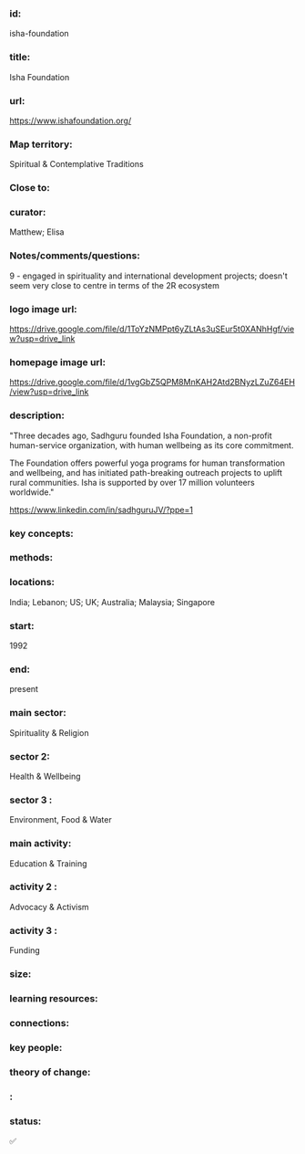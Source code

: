 ### id: 
  isha-foundation
### title: 
  Isha Foundation
### url: 
  https://www.ishafoundation.org/
### Map territory: 
  Spiritual & Contemplative Traditions
### Close to: 
  
### curator: 
  Matthew; Elisa
### Notes/comments/questions: 
  9 - engaged in spirituality and international development projects; doesn't seem very close to centre in terms of the 2R ecosystem
### logo image url: 
  https://drive.google.com/file/d/1ToYzNMPpt6yZLtAs3uSEur5t0XANhHgf/view?usp=drive_link
### homepage image url: 
  https://drive.google.com/file/d/1vgGbZ5QPM8MnKAH2Atd2BNyzLZuZ64EH/view?usp=drive_link
### description: 
  "Three decades ago, Sadhguru founded Isha Foundation, a non-profit human-service organization, with human wellbeing as its core commitment. 

The Foundation offers powerful yoga programs for human transformation and wellbeing, and has initiated path-breaking outreach projects to uplift rural communities. Isha is supported by over 17 million volunteers worldwide."

https://www.linkedin.com/in/sadhguruJV/?ppe=1
### key concepts: 
  
### methods: 
  
### locations: 
  India; Lebanon; US; UK; Australia; Malaysia; Singapore
### start: 
  1992
### end: 
  present
### main sector: 
  Spirituality & Religion
### sector 2: 
  Health & Wellbeing
### sector 3 : 
  Environment, Food & Water
### main activity: 
  Education & Training
### activity 2 : 
  Advocacy & Activism
### activity 3 : 
  Funding
### size: 
  
### learning resources: 
  
### connections: 
  
### key people: 
  
### theory of change: 
  
### : 
  
### status: 
  ✅

